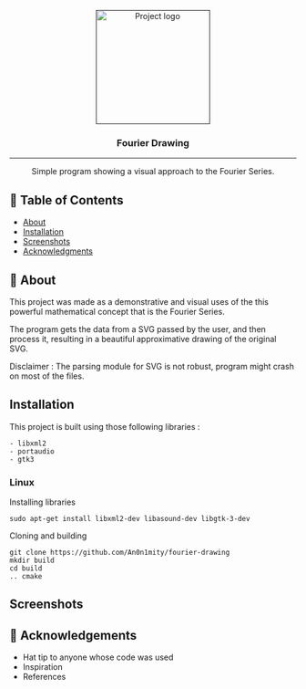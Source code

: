 <p align="center">
  <a href="" rel="noopener">
 <img width=200px height=200px src="https://www.tomesoftware.com/wp-content/uploads/2019/09/Screen-Shot-2019-07-09-at-10.50.35-AM-1-768x616.png" alt="Project logo"></a>
</p>

<h3 align="center">Fourier Drawing</h3>

<div align="center">

</div>

---

<p align="center"> Simple program showing a visual approach to the Fourier Series.
    <br> 
</p>

## 📝 Table of Contents

- [About](#about)
- [Installation](#installation)
- [Screenshots](#screenshots)
- [Acknowledgments](#acknowledgement)

## 🧐 About <a name = "about"></a>

This project was made as a demonstrative and visual uses of the this powerful mathematical concept that is the Fourier Series. 

The program gets the data from a SVG passed by the user, and then process it, resulting in a beautiful approximative drawing of the original SVG.

Disclaimer : The parsing module for SVG is not robust, program might crash on most of the files. 

## Installation <a name = "installation"></a>
This project is built using those following libraries :

```
- libxml2 
- portaudio
- gtk3 
```

### Linux
Installing libraries

```
sudo apt-get install libxml2-dev libasound-dev libgtk-3-dev
```

Cloning and building 
```
git clone https://github.com/An0n1mity/fourier-drawing
mkdir build 
cd build
.. cmake
```

## Screenshots <a name = "screenshots"></a>

## 🎉 Acknowledgements <a name = "acknowledgement"></a>

- Hat tip to anyone whose code was used
- Inspiration
- References

